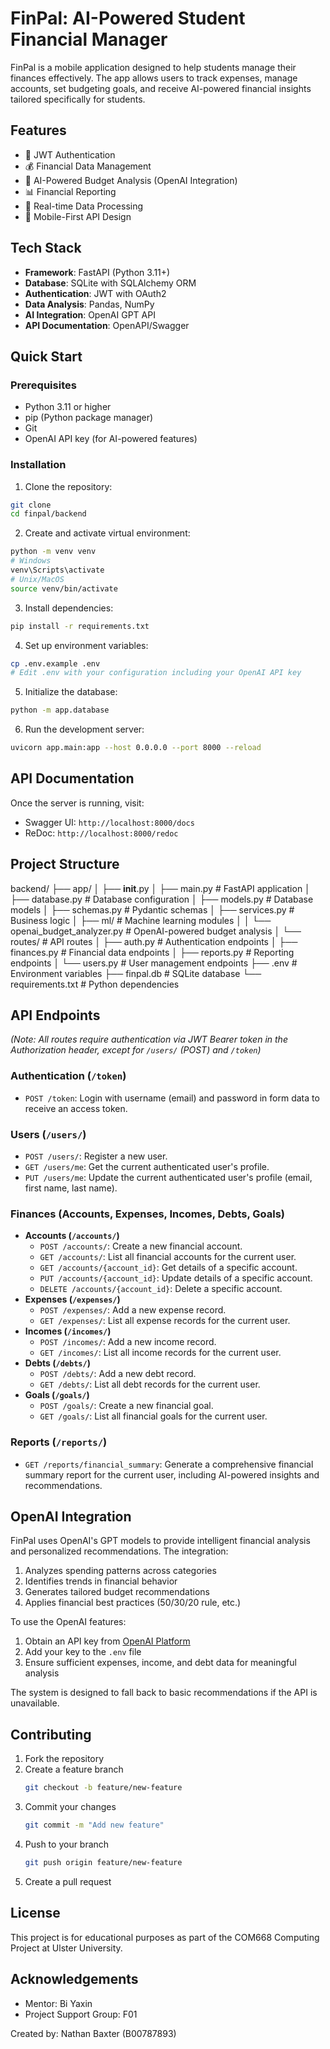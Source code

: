 # FinPal: AI-Powered Student Financial Manager

FinPal is a mobile application designed to help students manage their finances effectively. The app allows users to track expenses, manage accounts, set budgeting goals, and receive AI-powered financial insights tailored specifically for students.

## Features
- 🔐 JWT Authentication
- 💰 Financial Data Management
- 🤖 AI-Powered Budget Analysis (OpenAI Integration)
- 📊 Financial Reporting
- 🔄 Real-time Data Processing
- 📱 Mobile-First API Design

## Tech Stack
- **Framework**: FastAPI (Python 3.11+)
- **Database**: SQLite with SQLAlchemy ORM
- **Authentication**: JWT with OAuth2
- **Data Analysis**: Pandas, NumPy
- **AI Integration**: OpenAI GPT API
- **API Documentation**: OpenAPI/Swagger

## Quick Start

### Prerequisites
- Python 3.11 or higher
- pip (Python package manager)
- Git
- OpenAI API key (for AI-powered features)

### Installation
1. Clone the repository:
```bash
git clone 
cd finpal/backend
```

2. Create and activate virtual environment:
```bash
python -m venv venv
# Windows
venv\Scripts\activate
# Unix/MacOS
source venv/bin/activate
```

3. Install dependencies:
```bash
pip install -r requirements.txt
```

4. Set up environment variables:
```bash
cp .env.example .env
# Edit .env with your configuration including your OpenAI API key
```

5. Initialize the database:
```bash
python -m app.database
```

6. Run the development server:
```bash
uvicorn app.main:app --host 0.0.0.0 --port 8000 --reload
```

## API Documentation

Once the server is running, visit:
- Swagger UI: `http://localhost:8000/docs`
- ReDoc: `http://localhost:8000/redoc`

## Project Structure

backend/
├── app/
│   ├── __init__.py
│   ├── main.py           # FastAPI application
│   ├── database.py       # Database configuration
│   ├── models.py         # Database models
│   ├── schemas.py        # Pydantic schemas
│   ├── services.py       # Business logic
│   ├── ml/               # Machine learning modules
│   │   └── openai_budget_analyzer.py  # OpenAI-powered budget analysis
│   └── routes/           # API routes
│       ├── auth.py       # Authentication endpoints
│       ├── finances.py   # Financial data endpoints
│       ├── reports.py    # Reporting endpoints
│       └── users.py      # User management endpoints
├── .env                  # Environment variables
├── finpal.db             # SQLite database
└── requirements.txt      # Python dependencies

## API Endpoints

*(Note: All routes require authentication via JWT Bearer token in the Authorization header, except for `/users/` (POST) and `/token`)*

### Authentication (`/token`)
- `POST /token`: Login with username (email) and password in form data to receive an access token.

### Users (`/users/`)
- `POST /users/`: Register a new user.
- `GET /users/me`: Get the current authenticated user's profile.
- `PUT /users/me`: Update the current authenticated user's profile (email, first name, last name).

### Finances (Accounts, Expenses, Incomes, Debts, Goals)
- **Accounts (`/accounts/`)**
  - `POST /accounts/`: Create a new financial account.
  - `GET /accounts/`: List all financial accounts for the current user.
  - `GET /accounts/{account_id}`: Get details of a specific account.
  - `PUT /accounts/{account_id}`: Update details of a specific account.
  - `DELETE /accounts/{account_id}`: Delete a specific account.
- **Expenses (`/expenses/`)**
  - `POST /expenses/`: Add a new expense record.
  - `GET /expenses/`: List all expense records for the current user.
- **Incomes (`/incomes/`)**
  - `POST /incomes/`: Add a new income record.
  - `GET /incomes/`: List all income records for the current user.
- **Debts (`/debts/`)**
  - `POST /debts/`: Add a new debt record.
  - `GET /debts/`: List all debt records for the current user.
- **Goals (`/goals/`)**
  - `POST /goals/`: Create a new financial goal.
  - `GET /goals/`: List all financial goals for the current user.

### Reports (`/reports/`)
- `GET /reports/financial_summary`: Generate a comprehensive financial summary report for the current user, including AI-powered insights and recommendations.

## OpenAI Integration

FinPal uses OpenAI's GPT models to provide intelligent financial analysis and personalized recommendations. The integration:

1. Analyzes spending patterns across categories
2. Identifies trends in financial behavior
3. Generates tailored budget recommendations
4. Applies financial best practices (50/30/20 rule, etc.)

To use the OpenAI features:
1. Obtain an API key from [OpenAI Platform](https://platform.openai.com/)
2. Add your key to the `.env` file
3. Ensure sufficient expenses, income, and debt data for meaningful analysis

The system is designed to fall back to basic recommendations if the API is unavailable.

## Contributing

1. Fork the repository
2. Create a feature branch
   ```bash
   git checkout -b feature/new-feature
   ```
3. Commit your changes
   ```bash
   git commit -m "Add new feature"
   ```
4. Push to your branch
   ```bash
   git push origin feature/new-feature
   ```
5. Create a pull request

## License

This project is for educational purposes as part of the COM668 Computing Project at Ulster University.

## Acknowledgements

- Mentor: Bi Yaxin
- Project Support Group: F01

Created by: Nathan Baxter (B00787893)